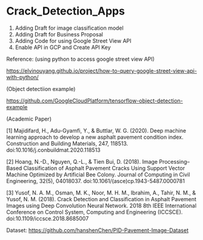 # Crack_Detection_Apps
1. Adding Draft for image classification model 
2. Adding Draft for Business Proposal
3. Adding Code for using Google Street View API
4. Enable API in GCP and Create API Key



Reference:
(using python to access google street view API)

https://elvinouyang.github.io/project/how-to-query-google-street-view-api-with-python/

(Object detectiion example)

https://github.com/GoogleCloudPlatform/tensorflow-object-detection-example

(Academic Paper)

[1] Majidifard, H., Adu-Gyamfi, Y., & Buttlar, W. G. (2020). Deep machine learning approach to develop a new asphalt pavement condition index. Construction and Building Materials, 247, 118513. doi:10.1016/j.conbuildmat.2020.118513 

[2] Hoang, N.-D., Nguyen, Q.-L., & Tien Bui, D. (2018). Image Processing–Based Classification of Asphalt Pavement Cracks Using Support Vector Machine Optimized by Artificial Bee Colony. Journal of Computing in Civil Engineering, 32(5), 04018037. doi:10.1061/(asce)cp.1943-5487.0000781 

[3] Yusof, N. A. M., Osman, M. K., Noor, M. H. M., Ibrahim, A., Tahir, N. M., & Yusof, N. M. (2018). Crack Detection and Classification in Asphalt Pavement Images using Deep Convolution Neural Network. 2018 8th IEEE International Conference on Control System, Computing and Engineering (ICCSCE). doi:10.1109/iccsce.2018.8685007  

Dataset:
https://github.com/hanshenChen/PID-Pavement-Image-Dataset

